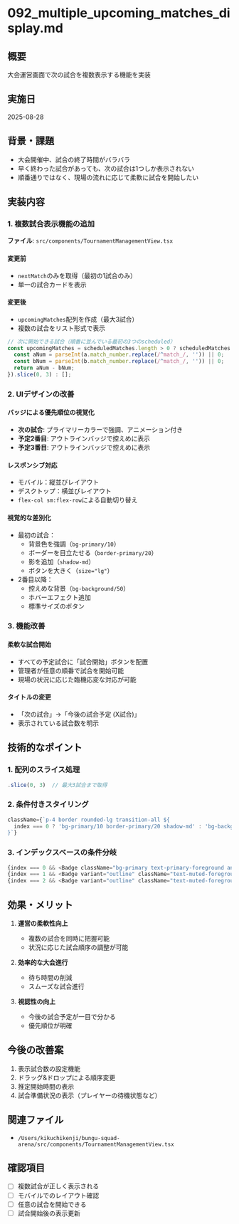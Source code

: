 # 092_multiple_upcoming_matches_display.md

## 概要
大会運営画面で次の試合を複数表示する機能を実装

## 実施日
2025-08-28

## 背景・課題
- 大会開催中、試合の終了時間がバラバラ
- 早く終わった試合があっても、次の試合は1つしか表示されない
- 順番通りではなく、現場の流れに応じて柔軟に試合を開始したい

## 実装内容

### 1. 複数試合表示機能の追加
**ファイル**: `src/components/TournamentManagementView.tsx`

#### 変更前
- `nextMatch`のみを取得（最初の1試合のみ）
- 単一の試合カードを表示

#### 変更後
- `upcomingMatches`配列を作成（最大3試合）
- 複数の試合をリスト形式で表示

```typescript
// 次に開始できる試合（順番に並んでいる最初の3つのscheduled）
const upcomingMatches = scheduledMatches.length > 0 ? scheduledMatches.sort((a, b) => {
  const aNum = parseInt(a.match_number.replace(/^match_/, '')) || 0;
  const bNum = parseInt(b.match_number.replace(/^match_/, '')) || 0;
  return aNum - bNum;
}).slice(0, 3) : [];
```

### 2. UIデザインの改善

#### バッジによる優先順位の視覚化
- **次の試合**: プライマリーカラーで強調、アニメーション付き
- **予定2番目**: アウトラインバッジで控えめに表示
- **予定3番目**: アウトラインバッジで控えめに表示

#### レスポンシブ対応
- モバイル：縦並びレイアウト
- デスクトップ：横並びレイアウト
- `flex-col sm:flex-row`による自動切り替え

#### 視覚的な差別化
- 最初の試合：
  - 背景色を強調（`bg-primary/10`）
  - ボーダーを目立たせる（`border-primary/20`）
  - 影を追加（`shadow-md`）
  - ボタンを大きく（`size="lg"`）
- 2番目以降：
  - 控えめな背景（`bg-background/50`）
  - ホバーエフェクト追加
  - 標準サイズのボタン

### 3. 機能改善

#### 柔軟な試合開始
- すべての予定試合に「試合開始」ボタンを配置
- 管理者が任意の順番で試合を開始可能
- 現場の状況に応じた臨機応変な対応が可能

#### タイトルの変更
- 「次の試合」→「今後の試合予定 (X試合)」
- 表示されている試合数を明示

## 技術的なポイント

### 1. 配列のスライス処理
```typescript
.slice(0, 3)  // 最大3試合まで取得
```

### 2. 条件付きスタイリング
```typescript
className={`p-4 border rounded-lg transition-all ${
  index === 0 ? 'bg-primary/10 border-primary/20 shadow-md' : 'bg-background/50 border-muted hover:bg-background/80'
}`}
```

### 3. インデックスベースの条件分岐
```typescript
{index === 0 && <Badge className="bg-primary text-primary-foreground animate-pulse">次の試合</Badge>}
{index === 1 && <Badge variant="outline" className="text-muted-foreground">予定2番目</Badge>}
{index === 2 && <Badge variant="outline" className="text-muted-foreground">予定3番目</Badge>}
```

## 効果・メリット

1. **運営の柔軟性向上**
   - 複数の試合を同時に把握可能
   - 状況に応じた試合順序の調整が可能

2. **効率的な大会進行**
   - 待ち時間の削減
   - スムーズな試合進行

3. **視認性の向上**
   - 今後の試合予定が一目で分かる
   - 優先順位が明確

## 今後の改善案

1. 表示試合数の設定機能
2. ドラッグ&ドロップによる順序変更
3. 推定開始時間の表示
4. 試合準備状況の表示（プレイヤーの待機状態など）

## 関連ファイル
- `/Users/kikuchikenji/bungu-squad-arena/src/components/TournamentManagementView.tsx`

## 確認項目
- [ ] 複数試合が正しく表示される
- [ ] モバイルでのレイアウト確認
- [ ] 任意の試合を開始できる
- [ ] 試合開始後の表示更新